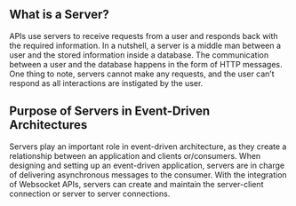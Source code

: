 
## What is a Server?
APIs use servers to receive requests from a user and responds back with the required information. In a nutshell, a server is a middle man between a user and the stored information inside a database. The communication between a user and the database happens in the form of HTTP messages. One thing to note, servers cannot make any requests, and the user can’t respond as all interactions are instigated by the user.

## Purpose of Servers in Event-Driven Architectures
Servers play an important role in event-driven architecture, as they create a relationship between an application and clients or/consumers. When designing and setting up an event-driven application, servers are in charge of delivering asynchronous messages to the consumer. With the integration of Websocket APIs, servers can create and maintain the server-client connection or server to server connections.
